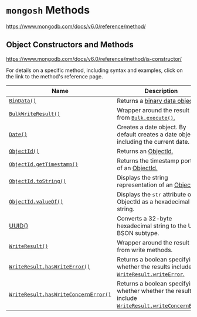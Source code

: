 # `mongosh` Methods

https://www.mongodb.com/docs/v6.0/reference/method/

## Object Constructors and Methods 

https://www.mongodb.com/docs/v6.0/reference/method/js-constructor/

For details on a specific method, including syntax and examples, click on the link to the method's reference page.

| Name                                                         | Description                                                  |
| ------------------------------------------------------------ | ------------------------------------------------------------ |
| [`BinData()`](https://www.mongodb.com/docs/v6.0/reference/method/BinData/#mongodb-method-BinData) | Returns a [binary data object.](https://www.mongodb.com/docs/v6.0/reference/bson-types/#std-label-document-bson-type-binary-data) |
| [`BulkWriteResult()`](https://www.mongodb.com/docs/v6.0/reference/method/BulkWriteResult/#mongodb-method-BulkWriteResult) | Wrapper around the result set from [`Bulk.execute()`.](https://www.mongodb.com/docs/v6.0/reference/method/Bulk.execute/#mongodb-method-Bulk.execute) |
| [`Date()`](https://www.mongodb.com/docs/v6.0/reference/method/Date/#mongodb-method-Date) | Creates a date object. By default creates a date object including the current date. |
| [`ObjectId()`](https://www.mongodb.com/docs/v6.0/reference/method/ObjectId/#mongodb-method-ObjectId) | Returns an [ObjectId.](https://www.mongodb.com/docs/v6.0/reference/glossary/#std-term-ObjectId) |
| [`ObjectId.getTimestamp()`](https://www.mongodb.com/docs/v6.0/reference/method/ObjectId.getTimestamp/#mongodb-method-ObjectId.getTimestamp) | Returns the timestamp portion of an [ObjectId.](https://www.mongodb.com/docs/v6.0/reference/glossary/#std-term-ObjectId) |
| [`ObjectId.toString()`](https://www.mongodb.com/docs/v6.0/reference/method/ObjectId.toString/#mongodb-method-ObjectId.toString) | Displays the string representation of an [ObjectId.](https://www.mongodb.com/docs/v6.0/reference/glossary/#std-term-ObjectId) |
| [`ObjectId.valueOf()`](https://www.mongodb.com/docs/v6.0/reference/method/ObjectId.valueOf/#mongodb-method-ObjectId.valueOf) | Displays the `str` attribute of an ObjectId as a hexadecimal string. |
| [UUID()](https://www.mongodb.com/docs/v6.0/reference/method/UUID/) | Converts a 32-byte hexadecimal string to the UUID BSON subtype. |
| [`WriteResult()`](https://www.mongodb.com/docs/v6.0/reference/method/WriteResult/#mongodb-method-WriteResult) | Wrapper around the result set from write methods.            |
| [`WriteResult.hasWriteError()`](https://www.mongodb.com/docs/v6.0/reference/method/WriteResult.hasWriteError/#mongodb-method-WriteResult.hasWriteError) | Returns a boolean specifying whether the results include [`WriteResult.writeError`.](https://www.mongodb.com/docs/v6.0/reference/method/WriteResult/#mongodb-data-WriteResult.writeError) |
| [`WriteResult.hasWriteConcernError()`](https://www.mongodb.com/docs/v6.0/reference/method/WriteResult.hasWriteConcernError/#mongodb-method-WriteResult.hasWriteConcernError) | Returns a boolean specifying whether whether the results include [`WriteResult.writeConcernError`.](https://www.mongodb.com/docs/v6.0/reference/method/WriteResult/#mongodb-data-WriteResult.writeConcernError) |